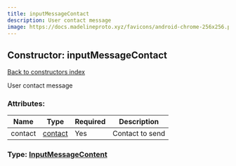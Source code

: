 ```yaml
---
title: inputMessageContact
description: User contact message
image: https://docs.madelineproto.xyz/favicons/android-chrome-256x256.png
---
```

## Constructor: inputMessageContact  
[Back to constructors index](index.md)



User contact message

### Attributes:

| Name     |    Type       | Required | Description |
|----------|---------------|----------|-------------|
|contact|[contact](../constructors/contact.md) | Yes|Contact to send|



### Type: [InputMessageContent](../types/InputMessageContent.md)


